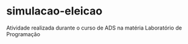 # simulacao-eleicao
Atividade realizada durante o curso de ADS na matéria Laboratório de Programação
